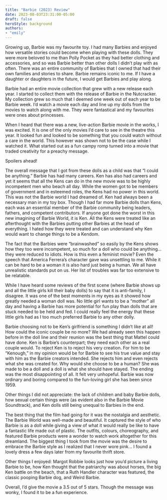 ```yaml
---
title: "Barbie (2023) Review"
date: 2023-08-03T23:31:00-05:00
draft: false
heroStyle: background
authors:
- "emily"
---
```


Growing up, Barbie was my favourite toy. I had many Barbies and enjoyed how versatile stories could become when playing with these dolls. They were more beloved to me than Polly Pocket as they had better clothing and accessories, and so was Barbie better than other dolls I didn’t play with as often. There was an entire community of Barbies that I owned that had their own families and stories to share. Barbie remains iconic to me. If I have a daughter or daughters in the future, I would get Barbies and play along.  

Barbie had an entire movie collection that grew with a new release each year. I started to collect them with the release of Barbie in the Nutcracker. My collection grew so much that I deemed one week out of each year to be Barbie week. I’d watch a movie each day and line up my dolls from the movies to watch along with me. They were fantastical and my favourites were ones about princesses.  

When I heard that there was a new, live-action Barbie movie in the works, I was excited. It is one of the only movies I’d care to see in the theatre this year. It looked fun and looked to be something that you could watch without a care in the world. This however was shown not to be the case while I watched it. What started out as a fun campy romp turned into a movie that traded creativity for a preachy message.  

Spoilers ahead! 

The overall message that I got from these dolls as a child was that “I could be anything.” Barbie has had many careers. Ken has also had careers and yet it seems that all the Kens can do in the new movie was to be highly incompetent men who beach all day. While the women got to be members of government and in esteemed roles, the Kens had no power in this world. This was not the Barbie world I had dreamed of. Ken had always been a necessary man in my toy box. Though I had far more Barbie dolls than Kens, each was an essential member of the Barbie community being leaders, fathers, and competent contributors. If anyone got done the worst in this new imagining of Barbie World, it is Ken. All the Kens were treated like an afterthought with the Barbies putting other Barbies at the head of everything. I hated how they were treated and can understand why Ken would want to change things to be a Kendom. 

The fact that the Barbies were “brainwashed” so easily by the Kens shows how they too were incompetent, so much for a doll who could be anything… they were reduced to idiots. How is this even a feminist movie? Even the speech that America Ferrera’s character gave was unsettling to me. While it can be hard to be a woman it is also hard just being a human. We all have unrealistic standards put on us. Her list of troubles was far too extensive to be relatable. 

While I have heard some reviews of the first scene (where Barbie shows up and all the little girls kill their baby dolls) to say that it is anti-family, I disagree. It was one of the best moments in my eyes as it showed how greatly needed a woman doll was. No little girl wants to be a “mother” all day and having a Barbie has more potential for fun play than dolls that are stuck needed to be held and fed. I could really feel the energy that these little girls had as I too much preferred Barbie to any other dolly. 

Barbie choosing not to be Ken’s girlfriend is something I didn’t like at all! How could the iconic couple be no more? We had already seen this happen before in the doll line and their reunion was the best thing that Mattel could have done. Ken is Barbie’s counterpart; they need each other as a real couple would. To reject Ken is to reject his very creation. For him to be “Kenough,” in my opinion would be for Barbie to see his true value and stay with him as the Barbie creators intended. She rejects him and even rejects what she was created for. Why would she choose to be a human? She was made to be a doll and a doll is what she should have stayed. The ending was the most disappointing of all. It felt very unhopeful. Barbie was now ordinary and boring compared to the fun-loving girl she has been since 1959. 

Other things I did not appreciate: the lack of children and baby Barbie dolls, how sexual certain things were (as evident also in the Barbie Movie Soundtrack), and Ken dolls still being unequal to Barbies in the end. 

The best thing that the film had going for it was the nostalgia and aesthetic. The Barbie World was well-made and beautiful. It captured the style of who Barbie is as a doll while giving a view of what it would really be like to have a fantastic life made out of plastic. The outfits, colours, choreography, and featured Barbie products were a wonder to watch work altogether for this dreamland. The biggest thing I took from the movie was the desire to embrace the Barbie style as I realized that I never wore pink… I found a lovely dress a few days later from my favourite thrift store. 

Other things I enjoyed: Margot Robbie looks just how you’d picture a living Barbie to be, how Ken thought that the patriarchy was about horses, the big Ken battle on the beach, that a Ruth Handler character was featured, the classic pooping Barbie dog, and Weird Barbie. 

Overall, I’d give the movie a 3.5 out of 5 stars. Though the message was wonky, I found it to be a fun experience. 